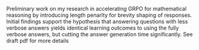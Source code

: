 Preliminary work on my research in accelerating GRPO for mathematical reasoning by introducing length penarlty for brevity shaping of responses. Initial findings support the hypothesis that answering questions with less verbose answers yields identical learning outcomes to using the fully verbose answers, but cutting the answer generation time significantly. See draft pdf for more details
